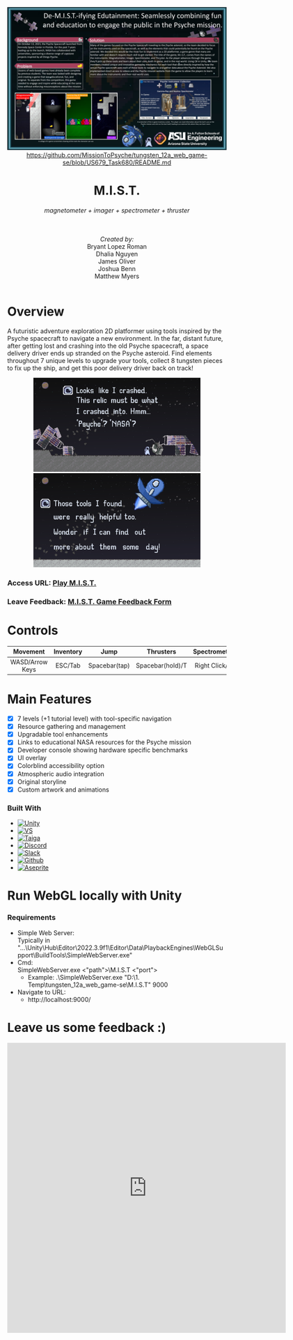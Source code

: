 <div align="center">
  <a href="https://missiontopsyche.github.io/tungsten_12a_web_game-se/M.I.S.T/">
    <img src="Cover.png" alt="Logo">https://github.com/MissionToPsyche/tungsten_12a_web_game-se/blob/US679_Task680/README.md
  </a>
  
  <h1 align="center">M.I.S.T.</h1>
  <h6 align="center">magnetometer + imager + spectrometer + thruster</h6>
  
  <br><p4 align="center" ><i>Created by:</i></p4><br>
  <p5 align="center">Bryant Lopez Roman</p5><br>
  <p5 align="center">Dhalia Nguyen</p5><br>
  <p5 align="center">James Oliver</p5><br>
  <p5 align="center">Joshua Benn</p5><br>
  <p5 align="center">Matthew Myers</p5><br><br>
</div>

# Overview
A futuristic adventure exploration 2D platformer using tools inspired by the Psyche spacecraft to navigate a new environment.
In the far, distant future, after getting lost and crashing into the old Psyche spacecraft, a space delivery driver ends up
stranded on the Psyche asteroid. Find elements throughout 7 unique levels to upgrade your tools, collect 8 tungsten pieces to
fix up the ship, and get this poor delivery driver back on track!

<div align="center">
  <img src="intro6.png" alt="opening cs6" width="384" height="216">
  <img src="outro2.png" alt="ending cs2" width="384" height="216">
</div>

### Access URL: [Play M.I.S.T.](https://missiontopsyche.github.io/tungsten_12a_web_game-se/M.I.S.T/)

### Leave Feedback: [M.I.S.T. Game Feedback Form](https://docs.google.com/forms/d/e/1FAIpQLSd8H6gbkJdhOj6H3-D0T2M22WIM07zK0cMOKndf9nf4uXr3FA/viewform?usp=sf_link)

# Controls
Movement  | Inventory | Jump | Thrusters | Spectrometer | Emagnet | Magnetometer | Imager
:---------: | :-----: | :-----: | :----------:| :------------: | :-------: | :------------: | :------:
WASD/Arrow Keys | ESC/Tab | Spacebar(tap) | Spacebar(hold)/T | Right Click/G | Left Click/E | Passive | Passive

# Main Features
- [x] 7 levels (+1 tutorial level) with tool-specific navigation
- [x] Resource gathering and management
- [x] Upgradable tool enhancements
- [x] Links to educational NASA resources for the Psyche mission
- [x] Developer console showing hardware specific benchmarks
- [x] UI overlay
- [x] Colorblind accessibility option
- [x] Atmospheric audio integration
- [x] Original storyline
- [x] Custom artwork and animations
      
### Built With
* [![Unity][Unity.img]][Unity-url]
* [![VS][VS.img]][VS-url]
* [![Taiga][Taiga.img]][Taiga-url]
* [![Discord][Discord.img]][Discord-url]
* [![Slack][Slack.img]][Slack-url]
* [![Github][Github.img]][Github-url]
* [![Aseprite][Aseprite.img]][Aseprite-url]

<!-- MARKDOWN LINKS & IMAGES -->
[Unity-url]:  https://unity.com/
[Taiga-url]:  https://tree.taiga.io/project/lopezroman-psyche_web_game/timeline
[VS-url]:     https://visualstudio.microsoft.com/
[Discord-url]:https://discord.com/
[Slack-url]:  https://slack.com/
[Github-url]: https://github.com/MissionToPsyche/tungsten_12a_web_game-se
[Aseprite-url]: https://www.aseprite.org/

[Unity.img]:  https://img.shields.io/badge/Unity-100000?style=for-the-badge&logo=unity&logoColor=white
[Taiga.img]:  https://img.shields.io/badge/TAIGA-style=flat&color=green
[VS.img]:     https://img.shields.io/badge/Visual_Studio-5C2D91?style=for-the-badge&logo=visual%20studio&logoColor=white
[Discord.img]:https://img.shields.io/badge/Discord-7289DA?style=for-the-badge&logo=discord&logoColor=white
[Slack.img]:  https://img.shields.io/badge/Slack-4A154B?style=for-the-badge&logo=slack&logoColor=white
[Github.img]: https://img.shields.io/badge/GitHub-100000?style=for-the-badge&logo=github&logoColor=white
[Aseprite.img]: https://img.shields.io/badge/Aesprite-7D929E?style=for-the-badge&logo=aseprite&logoColor=white

# Run WebGL locally with Unity
### Requirements
- Simple Web Server:\
  Typically in\
  "...\Unity\Hub\Editor\2022.3.9f1\Editor\Data\PlaybackEngines\WebGLSupport\BuildTools\SimpleWebServer.exe"
- Cmd:\
  SimpleWebServer.exe <"path">\M.I.S.T <"port">
  - Example: .\SimpleWebServer.exe "D:\1. Temp\tungsten_12a_web_game-se\M.I.S.T" 9000
- Navigate to URL:
  - http://localhost:9000/

# Leave us some feedback :)
<iframe src="https://docs.google.com/forms/d/e/1FAIpQLSd8H6gbkJdhOj6H3-D0T2M22WIM07zK0cMOKndf9nf4uXr3FA/viewform?embedded=true" width="640" height="666" frameborder="0" marginheight="0" marginwidth="0">Loading…</iframe>
